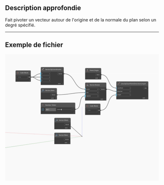 ## Description approfondie
Fait pivoter un vecteur autour de l'origine et de la normale du plan selon un degré spécifié.
___
## Exemple de fichier

![Rotate (axis, degrees)](./Autodesk.DesignScript.Geometry.Vector.Rotate(axis,%20degrees)_img.jpg)

